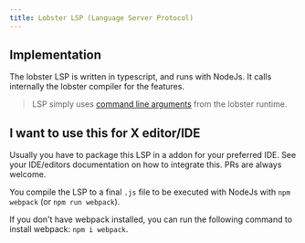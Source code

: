 ```yaml
---
title: Lobster LSP (Language Server Protocol)
---
```


Implementation
-------------------
The lobster LSP is written in typescript, and runs with NodeJs.
It calls internally the lobster compiler for the features.
> LSP simply uses [command line arguments](command_line_usage.html) from the lobster runtime.

I want to use this for X editor/IDE
--------------------------------------
Usually you have to package this LSP in a addon for your preferred IDE.
See your IDE/editors documentation on how to integrate this. 
PRs are always welcome.

You compile the LSP to a final `.js` file to be executed with NodeJs with `npm webpack` (or `npm run webpack`).

If you don't have webpack installed, you can run the following command to install webpack: `npm i webpack`.
